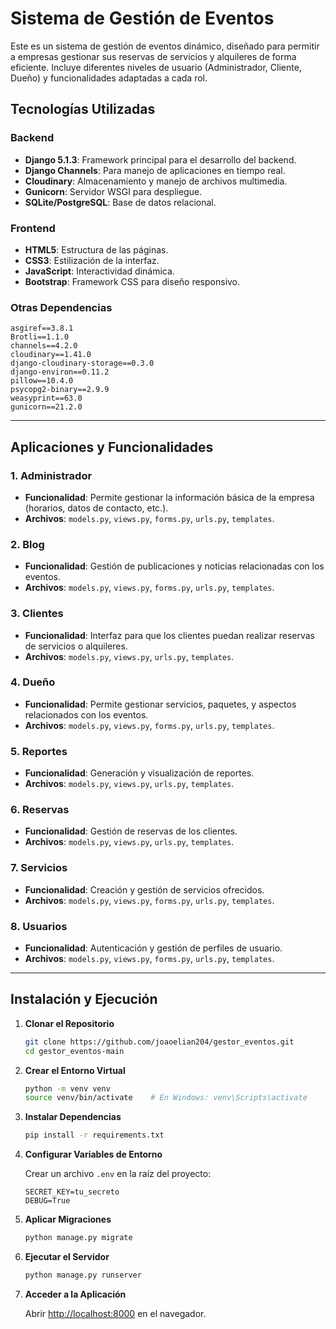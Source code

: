 
# Sistema de Gestión de Eventos

Este es un sistema de gestión de eventos dinámico, diseñado para permitir a empresas gestionar sus reservas de servicios y alquileres de forma eficiente. Incluye diferentes niveles de usuario (Administrador, Cliente, Dueño) y funcionalidades adaptadas a cada rol.

## Tecnologías Utilizadas

### Backend
- **Django 5.1.3**: Framework principal para el desarrollo del backend.
- **Django Channels**: Para manejo de aplicaciones en tiempo real.
- **Cloudinary**: Almacenamiento y manejo de archivos multimedia.
- **Gunicorn**: Servidor WSGI para despliegue.
- **SQLite/PostgreSQL**: Base de datos relacional.
  
### Frontend
- **HTML5**: Estructura de las páginas.
- **CSS3**: Estilización de la interfaz.
- **JavaScript**: Interactividad dinámica.
- **Bootstrap**: Framework CSS para diseño responsivo.

### Otras Dependencias
```
asgiref==3.8.1
Brotli==1.1.0
channels==4.2.0
cloudinary==1.41.0
django-cloudinary-storage==0.3.0
django-environ==0.11.2
pillow==10.4.0
psycopg2-binary==2.9.9
weasyprint==63.0
gunicorn==21.2.0
```

---

## Aplicaciones y Funcionalidades

### 1. **Administrador**
- **Funcionalidad**: Permite gestionar la información básica de la empresa (horarios, datos de contacto, etc.).
- **Archivos**: `models.py`, `views.py`, `forms.py`, `urls.py`, `templates`.

### 2. **Blog**
- **Funcionalidad**: Gestión de publicaciones y noticias relacionadas con los eventos.
- **Archivos**: `models.py`, `views.py`, `forms.py`, `urls.py`, `templates`.

### 3. **Clientes**
- **Funcionalidad**: Interfaz para que los clientes puedan realizar reservas de servicios o alquileres.
- **Archivos**: `models.py`, `views.py`, `urls.py`, `templates`.

### 4. **Dueño**
- **Funcionalidad**: Permite gestionar servicios, paquetes, y aspectos relacionados con los eventos.
- **Archivos**: `models.py`, `views.py`, `forms.py`, `urls.py`, `templates`.

### 5. **Reportes**
- **Funcionalidad**: Generación y visualización de reportes.
- **Archivos**: `models.py`, `views.py`, `urls.py`, `templates`.

### 6. **Reservas**
- **Funcionalidad**: Gestión de reservas de los clientes.
- **Archivos**: `models.py`, `views.py`, `urls.py`, `templates`.

### 7. **Servicios**
- **Funcionalidad**: Creación y gestión de servicios ofrecidos.
- **Archivos**: `models.py`, `views.py`, `forms.py`, `urls.py`, `templates`.

### 8. **Usuarios**
- **Funcionalidad**: Autenticación y gestión de perfiles de usuario.
- **Archivos**: `models.py`, `views.py`, `forms.py`, `urls.py`, `templates`.

---

## Instalación y Ejecución

1. **Clonar el Repositorio**

   ```bash
   git clone https://github.com/joaoelian204/gestor_eventos.git
   cd gestor_eventos-main
   ```

2. **Crear el Entorno Virtual**

   ```bash
   python -m venv venv
   source venv/bin/activate    # En Windows: venv\Scripts\activate
   ```

3. **Instalar Dependencias**

   ```bash
   pip install -r requirements.txt
   ```

4. **Configurar Variables de Entorno**

   Crear un archivo `.env` en la raíz del proyecto:

   ```env
   SECRET_KEY=tu_secreto
   DEBUG=True
   ```

5. **Aplicar Migraciones**

   ```bash
   python manage.py migrate
   ```

6. **Ejecutar el Servidor**

   ```bash
   python manage.py runserver
   ```

7. **Acceder a la Aplicación**

   Abrir [http://localhost:8000](http://localhost:8000) en el navegador.

